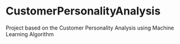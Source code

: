 # CustomerPersonalityAnalysis
Project based on the Customer Personality Analysis using Machine Learning Algorithm
